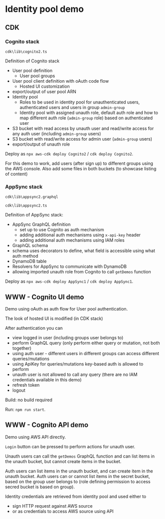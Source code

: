 # Identity pool demo

## CDK

### Cognito stack
`cdk\lib\cognito2.ts`

Definition of Cognito stack
* User pool definition
  * User pool groups
* User pool client definition with oAuth code flow
  * Hosted UI customization
* export/output of user pool ARN
* Identity pool
  * Roles to be used in identity pool for unauthenticated users, authenticated users and users in group `admin-group`
  * Identity pool with assigned unauth role, default auth role and how to map different auth role (`admin-group` role) based on authenticated user
* S3 bucket with read access by unauth user and read/write access for any auth user (including `admin-group` users)
* S3 bucket with read/write access for admin user (`admin-group` users)
* export/output of unauth role

Deploy as `npx aws-cdk deploy Cognito2` / `cdk deploy Cognito2`.

For this demo to work, add users (after sign up) to different groups using the AWS console. Also add some files in both buckets (to showcase listing of content)

### AppSync stack
`cdk\lib\appsync2.graphql`

`cdk\lib\appsync2.ts`

Definition of AppSync stack:
* AppSync GraphQL definition
  * set up to use Cognito as auth mechanism
  * adding additional auth mechanisms using `x-api-key` header 
  * adding additional auth mechanisms using IAM roles
* GraphQL schema
 * schema uses decorators to define, what field is accessible using what auth method
* DynamoDB table
* Resolvers for AppSync to communicate with DynamoDB
* allowing imported unauth role from Cognito to call `getDemos` function

Deploy as `npx aws-cdk deploy AppSync1` / `cdk deploy AppSync1`.

## WWW - Cognito UI demo

Demo using oAuth as auth flow for User pool authentication.

The look of hosted UI is modified (in CDK stack)

After authentication you can
* view logged in user (including groups user belongs to)
* perform GraphQL query (only perform either query or mutation, not both together)
 * using auth user - different users in different groups can access different queries/mutations
 * using ApiKey for queries/mutations key-based auth is allowed to perform
 * unauth user is not allowed to call any query (there are no IAM credentials available in this demo)
* refresh token
* logout

Build: no build required

Run: `npm run start`.

## WWW - Cognito API demo

Demo using AWS API directly.

`Login` button can be pressed to perform actions for unauth user.

Unauth users can call the `getDemos` GraphQL function and can list items in the unauth bucket, but cannot create items in the bucket.

Auth users can list items in the unauth bucket, and can create item in the unauth bucket.
Auth users can or cannot list items in the secret bucket, based on the group user belongs to (role defining permission to access secred bucket is based on group).

Identity credentials are retrieved from identity pool and used either to
* sign HTTP request against AWS source
* or as credentials to access AWS source using API
